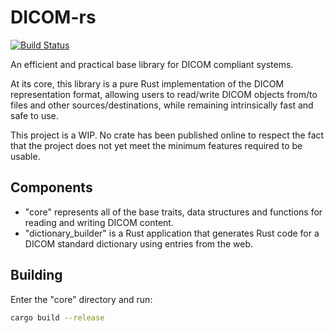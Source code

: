# DICOM-rs 

[![Build Status](https://travis-ci.org/Enet4/dicom-rs.svg?branch=master)](https://travis-ci.org/Enet4/dicom-rs)

An efficient and practical base library for DICOM compliant systems.

At its core, this library is a pure Rust implementation of the DICOM representation format,
allowing users to read/write DICOM objects from/to files and other sources/destinations,
while remaining intrinsically fast and safe to use.

This project is a WIP. No crate has been published online to respect the fact that
the project does not yet meet the minimum features required to be usable.

## Components

 - "core" represents all of the base traits, data structures and functions for
 reading and writing DICOM content.
 - "dictionary_builder" is a Rust application that generates Rust code for
   a DICOM standard dictionary using entries from the web.

## Building

Enter the "core" directory and run:

```bash
cargo build --release
```
